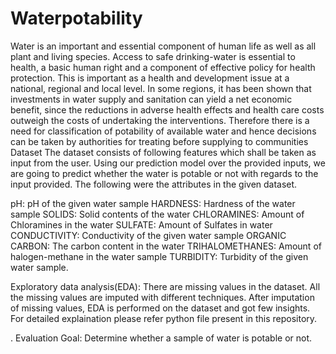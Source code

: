 # Waterpotability
Water is an important and essential component of human life as well as all plant and living species. Access to safe drinking-water is essential to health, a basic human right and a component of effective policy for health protection. This is important as a health and development issue at a national, regional and local level. In some regions, it has been shown that investments in water supply and sanitation can yield a net economic benefit, since the reductions in adverse health effects and health care costs outweigh the costs of undertaking the interventions.
Therefore there is a need for classification of potability of available water and hence decisions can be taken by authorities for treating before supplying to communities
Dataset
The dataset consists of following features which shall be taken as input from the user. Using our prediction model over the provided inputs, we are going to predict whether the water is potable or not with regards to the input provided. The following were the attributes in the given dataset.

pH: pH of the given water sample
HARDNESS: Hardness of the water sample
SOLIDS: Solid contents of the water
CHLORAMINES: Amount of Chloramines in the water
SULFATE: Amount of Sulfates in water
CONDUCTIVITY: Conductivity of the given water sample
ORGANIC CARBON: The carbon content in the water
TRIHALOMETHANES: Amount of halogen-methane in the water sample
TURBIDITY: Turbidity of the given water sample.

Exploratory data analysis(EDA):
There are missing values in the dataset. All the missing values are imputed with different techniques. After imputation of missing values, EDA is performed on the dataset and got few insights. For detailed explaination please refer python file present in this repository.

. Evaluation
Goal: Determine whether a sample of water is potable or not.
